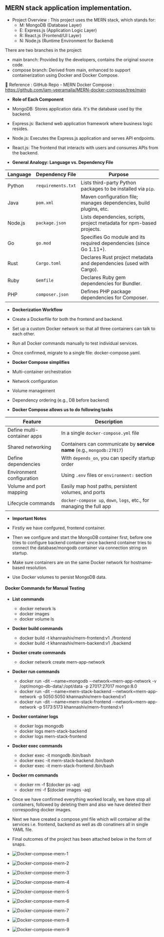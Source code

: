 ## MERN stack application implementation.

- Project Overview : This project uses the MERN stack, which stands for:
    - M: MongoDB (Database Layer)
    - E: Express.js (Application Logic Layer)
    - R: React.js (Frontend/UI Layer)
    - N: Node.js (Runtime Environment for Backend)

There are two branches in the project:
 - main branch: Provided by the developers, contains the original source code.
 - compose branch: Derived from main, enhanced to support containerization using Docker and Docker Compose.

🔗 Reference : GitHub Repo - MERN Docker Compose : https://github.com/iam-veeramalla/MERN-docker-compose/tree/main 

- **Role of Each Component**

 - MongoDB: Stores application data. It's the database used by the backend.
 - Express.js: Backend web application framework where business logic resides.
 - Node.js: Executes the Express.js application and serves API endpoints.
 - React.js: The frontend that interacts with users and consumes APIs from the backend.

- **General Analogy: Language vs. Dependency File**

| **Language** | **Dependency File** | **Purpose**                                                           |
| ------------ | ------------------- | --------------------------------------------------------------------- |
| Python       | `requirements.txt`  | Lists third-party Python packages to be installed via `pip`.          |
| Java         | `pom.xml`           | Maven configuration file; manages dependencies, build plugins, etc.   |
| Node.js      | `package.json`      | Lists dependencies, scripts, project metadata for npm-based projects. |
| Go           | `go.mod`            | Specifies Go module and its required dependencies (since Go 1.11+).   |
| Rust         | `Cargo.toml`        | Declares Rust project metadata and dependencies (used with Cargo).    |
| Ruby         | `Gemfile`           | Declares Ruby gem dependencies for Bundler.                           |
| PHP          | `composer.json`     | Defines PHP package dependencies for Composer.                        |


- **Dockerization Workflow**

- Create a Dockerfile for both the frontend and backend.
- Set up a custom Docker network so that all three containers can talk to each other.
- Run all Docker commands manually to test individual services.
- Once confirmed, migrate to a single file: docker-compose.yaml.

- **Docker Compose simplifies**

- Multi-container orchestration
<!--
Ques   :   What is Multi-Container Orchestration?
Sol    : 
Multi-container orchestration refers to the coordinated setup, deployment, and management of multiple containers that work together as part of an application. For example, a typical MERN app may have:
    -- A MongoDB container (database)
    -- A Node/Express container (backend)
    -- A React container (frontend)
    -- All of these need to run together, communicate over a network, and may depend on each other in a specific order (e.g., backend depends on database).

-->
- Network configuration
- Volume management
- Dependency ordering (e.g., DB before backend)

- **Docker Compose allows us to do following tasks**

| Feature                     | Description                                                            |
| --------------------------- | ---------------------------------------------------------------------- |
| Define multi-container apps | In a single `docker-compose.yml` file                                  |
| Shared networking           | Containers can communicate by **service name** (e.g., `mongodb:27017`) |
| Define dependencies         | With `depends_on`, you can specify startup order                       |
| Environment configuration   | Using `.env` files or `environment:` section                           |
| Volume and port mapping     | Easily map host paths, persistent volumes, and ports                   |
| Lifecycle commands          | `docker-compose up`, `down`, `logs`, etc., for managing the full app   |


- **Important Notes**

- Firstly we have confgured, frontend container.
- Then we configure and start the MongoDB container first, before one tries to configure backend container since backend container tries to connect the database/mongodb container via connection string on startup.
- Make sure containers are on the same Docker network for hostname-based resolution.
- Use Docker volumes to persist MongoDB data.

#### Docker Commands for Manual Testing

 - **List commands**
    - docker network ls
    - docker images
    - docker volume ls

- **Docker build commands**
  - docker build -t khannashiv/mern-frontend:v1 ./frontend
  - docker build -t khannashiv/mern-backend:v1 ./backend

- **Docker create commands**
  - docker network create mern-app-network

- **Docker run commands**
  - docker run -dit --name=mongodb --network=mern-app-network -v /opt/mongo-db-data/:/opt/data -p 27017:27017 mongo:8.0
  - docker run -dit --name=mern-stack-backend --network=mern-app-network -p 5050:5050 khannashiv/mern-backend:v1
  - docker run -dit --name=mern-stack-frontend --network=mern-app-network -p 5173:5173 khannashiv/mern-frontend:v1

- **Docker container logs**
  - docker logs mongodb
  - docker logs mern-stack-backend
  - docker logs mern-stack-frontend

- **Docker exec commands**
  - docker exec -it mongodb /bin/bash
  - docker exec -it mern-stack-backend /bin/bash
  - docker exec -it mern-stack-frontend /bin/bash

- **Docker rm commands**
  - docker rm -f $(docker ps -aq)
  - docker rmi -f $(docker images -aq)

- Once we have confirmed everything worked locally, we have stop all containers, followed by deleting them and also we have deleted their correspoding docker images.
- Next we have created a compose.yml file which will container all the services i.e. frontend, backend as well as db conatiners all in single YAML file.
- Final outcomes of the project has been attached below in the form of snaps.

- ![](../../images/Docker-compose-mern-1.png "Docker-compose-mern-1")
- ![](../../images/Docker-compose-mern-2.png "Docker-compose-mern-2")
- ![](../../images/Docker-compose-mern-3.png "Docker-compose-mern-3")
- ![](../../images/Docker-compose-mern-4.png "Docker-compose-mern-4")
- ![](../../images/Docker-compose-mern-5.png "Docker-compose-mern-5")
- ![](../../images/Docker-compose-mern-6.png "Docker-compose-mern-6")
- ![](../../images/Docker-compose-mern-7.png "Docker-compose-mern-7")
- ![](../../images/Docker-compose-mern-8.png "Docker-compose-mern-8")
- ![](../../images/Docker-compose-mern-9.png "Docker-compose-mern-9")

